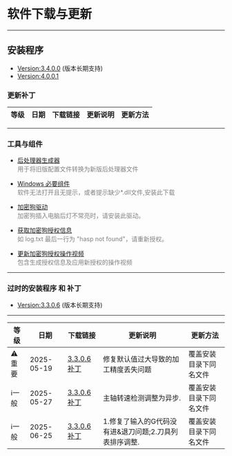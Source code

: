 # 软件下载与更新

---
## 安装程序
- [Version:3.4.0.0](download/AlphaOptimalSetup_20250902.rar)  (版本长期支持)
- [Version:4.0.0.1]()


### 更新补丁
| 等级  | 日期       | 下载链接       | 更新说明          | 更新方法               |
| -----| ---------- | --------------| ------------------| ---------------------- |



---

### 工具与组件

- [后处理器生成器](download/Generator.rar)  
  <span style="color:gray;">用于将旧版配置文件转换为新版后处理器文件</span>

- [Windows 必要组件](download/VC_redist.x64.rar)  
  <span style="color:gray;">软件无法打开且无提示，或者提示缺少*.dll文件,安装此下载</span>

- [加密狗驱动](download/HASPUserSetup%20v9.15.rar)  
  <span style="color:gray;">加密狗插入电脑后灯不常亮时，请安装此驱动。</span>

- [获取加密狗授权信息](download/RUS_TXKQM.rar)  
  <span style="color:gray;">如 log.txt 最后一行为 "hasp not found"，请重新授权。</span>

- [更新加密狗授权操作视频](download/更新加密狗授权操作.rar)  
  <span style="color:gray;">包含生成授权信息及应用新授权的操作视频</span>

---


### 过时的安装程序 和 补丁
- [Version:3.3.0.6](download/AlphaOptimalSetup.rar)  (版本长期支持)
---


| 等级  | 日期       | 下载链接                                                       | 更新说明                                               | 更新方法               |
| ----- | ---------- | -------------------------------------------------------------- | ------------------------------------------------------ | ---------------------- |
| ⚠️重要 | 2025-05-19 | [3.3.0.6补丁](download/AlphaOptimal-3.3.0.6-patch20250519.rar) | 修复默认值过大导致的加工精度丢失问题                   | 覆盖安装目录下同名文件 |
| ℹ️一般 | 2025-05-27 | [3.3.0.6补丁](download/AlphaOptimal-3.3.0.6-主轴检测.rar)      | 主轴转速检测调整为异步.                                | 覆盖安装目录下同名文件 |
| ℹ️一般 | 2025-06-25 | [3.3.0.6补丁](download/AlphaOptimal-3.3.0.6-patch20250626.rar) | 1.修复了输入的G代码没有进&退刀问题;2.刀具列表排序调整. | 覆盖安装目录下同名文件 |